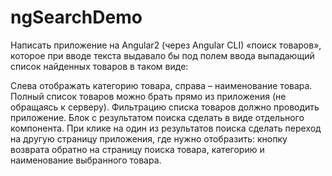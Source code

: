 # ngSearchDemo
Написать приложение на Angular2 (через Angular CLI) «поиск товаров»,
которое при вводе текста выдавало бы под полем ввода выпадающий список найденных товаров в таком виде:
 

Слева отображать категорию товара, справа – наименование товара.
Полный список товаров можно брать прямо из приложения (не обращаясь к серверу).
Фильтрацию списка товаров должно проводить приложение.
Блок с результатом поиска сделать в виде отдельного компонента.
При клике на один из результатов поиска сделать переход на другую страницу приложения, где нужно отобразить: кнопку возврата обратно на страницу поиска товара, категорию и наименование выбранного товара.
